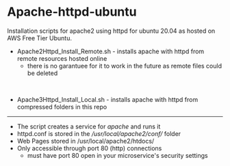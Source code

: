 # Apache-httpd-ubuntu
Installation scripts for apache2 using httpd for ubuntu 20.04 as hosted on AWS Free Tier Ubuntu.

- Apache2Httpd_Install_Remote.sh - installs apache with httpd from remote resources hosted online
  - there is no garantuee for it to work in the future as remote files could be deleted
<br />

- Apache3Httpd_Install_Local.sh - installs apache with httpd from compressed folders in this repo

<hr>

- The script creates a service for *apache* and runs it
- httpd.conf is stored in the */usr/local/apache2/conf/* folder
- Web Pages stored in /usr/local/apache2/htdocs/
- Only accessible through port 80 (http) connections
  - must have port 80 open in your microservice's security settings

